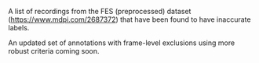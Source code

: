 A list of recordings from the FES (preprocessed) dataset (https://www.mdpi.com/2687372) that have been found to have inaccurate labels.

An updated set of annotations with frame-level exclusions using more robust criteria coming soon.
